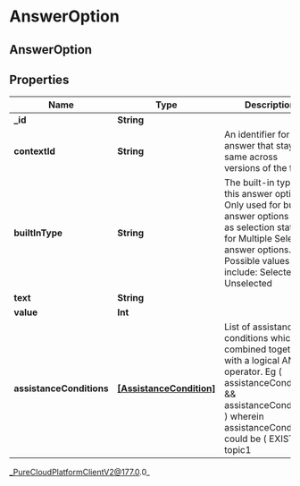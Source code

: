 # AnswerOption

## AnswerOption

## Properties

|Name | Type | Description | Notes|
|------------ | ------------- | ------------- | -------------|
| **_id** | **String** |  | [optional] |
| **contextId** | **String** | An identifier for this answer that stays the same across versions of the form. | [optional] |
| **builtInType** | **String** | The built-in type of this answer option. Only used for built-in answer options such as selection states for Multiple Select answer options. Possible values include: Selected, Unselected | [optional] |
| **text** | **String** |  | [optional] |
| **value** | **Int** |  | [optional] |
| **assistanceConditions** | [**[AssistanceCondition]**]([AssistanceCondition]) | List of assistance conditions which are combined together with a logical AND operator. Eg ( assistanceCondtion1 &amp;&amp; assistanceCondition2 ) wherein assistanceCondition could be ( EXISTS topic1 || topic2 || ... ) or (NOTEXISTS topic3 || topic4 || ...). | [optional] |



_PureCloudPlatformClientV2@177.0.0_

